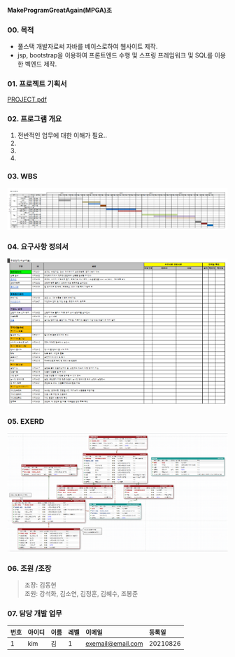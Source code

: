 #### MakeProgramGreatAgain(MPGA)조

### 00. 목적
+ 풀스택 개발자로써 자바를 베이스로하여 웹사이트 제작.   
+ jsp, bootstrap을 이용하여 프론트엔드 수행 및 스프링 프레임워크 및 SQL를 이용한 벡엔드 제작.  


### 01. 프로젝트 기획서  
[PROJECT.pdf](https://github.com/hykim-king/MPGA/blob/main/PROJECT.pdf "PROJECT.pdf")  

### 02. 프로그램 개요  
1. 전반적인 업무에 대한 이해가 필요..  
2. 
3. 
4. 

### 03. WBS
![WBS](https://github.com/hykim-king/MPGA/blob/main/WBS.png "WBS")  

### 04. 요구사항 정의서
![WANT](https://github.com/hykim-king/MPGA/blob/main/WANT.png "WANT")  

### 05. EXERD
![EXERD](https://github.com/hykim-king/MPGA/blob/main/EXERD.png "EXERD")  


### 06. 조원 /조장
> 조장: 김동현  
> 조원: 강석화, 김소연, 김정훈, 김혜수, 조봉준
 
### 07. 담당 개발 업무 
|번호|아이디|이름|레벨|이메일|등록일|
|:-----|:-----|:-----|:-----|:-----|:-----|
|1     |kim   |김    |1     |exemail@email.com|20210826|
